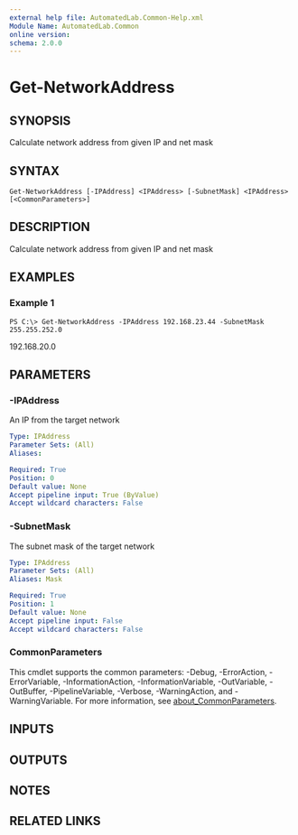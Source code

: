 ```yaml
---
external help file: AutomatedLab.Common-Help.xml
Module Name: AutomatedLab.Common
online version:
schema: 2.0.0
---
```


# Get-NetworkAddress

## SYNOPSIS
Calculate network address from given IP and net mask

## SYNTAX

```
Get-NetworkAddress [-IPAddress] <IPAddress> [-SubnetMask] <IPAddress> [<CommonParameters>]
```

## DESCRIPTION
Calculate network address from given IP and net mask

## EXAMPLES

### Example 1
```
PS C:\> Get-NetworkAddress -IPAddress 192.168.23.44 -SubnetMask 255.255.252.0
```

192.168.20.0

## PARAMETERS

### -IPAddress
An IP from the target network

```yaml
Type: IPAddress
Parameter Sets: (All)
Aliases:

Required: True
Position: 0
Default value: None
Accept pipeline input: True (ByValue)
Accept wildcard characters: False
```

### -SubnetMask
The subnet mask of the target network

```yaml
Type: IPAddress
Parameter Sets: (All)
Aliases: Mask

Required: True
Position: 1
Default value: None
Accept pipeline input: False
Accept wildcard characters: False
```

### CommonParameters
This cmdlet supports the common parameters: -Debug, -ErrorAction, -ErrorVariable, -InformationAction, -InformationVariable, -OutVariable, -OutBuffer, -PipelineVariable, -Verbose, -WarningAction, and -WarningVariable. For more information, see [about_CommonParameters](http://go.microsoft.com/fwlink/?LinkID=113216).

## INPUTS

## OUTPUTS

## NOTES

## RELATED LINKS
